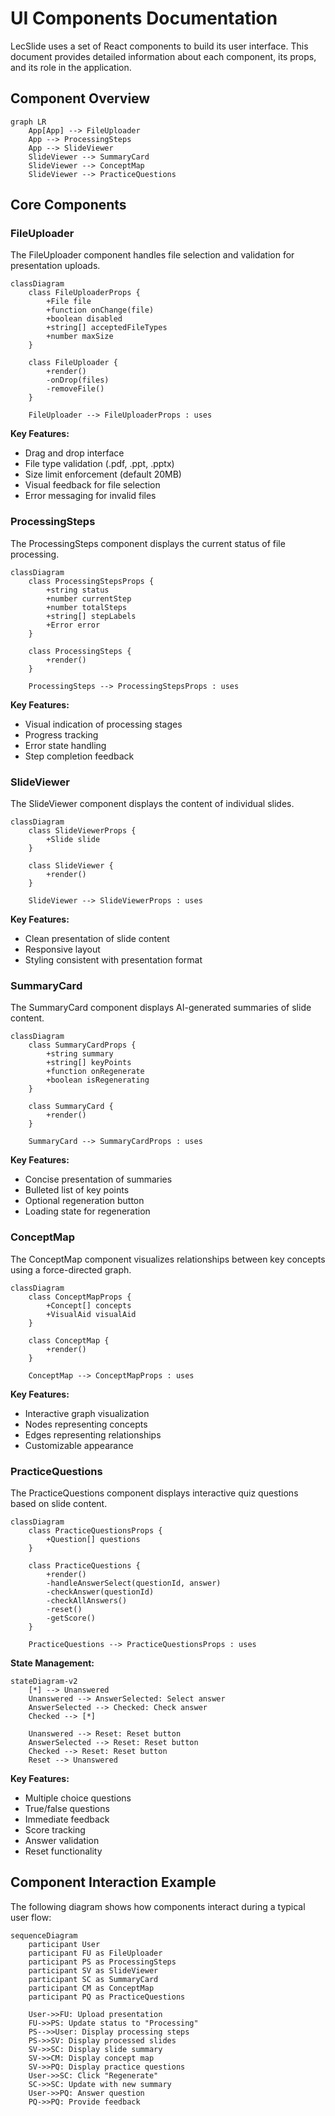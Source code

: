 # UI Components Documentation

LecSlide uses a set of React components to build its user interface. This document provides detailed information about each component, its props, and its role in the application.

## Component Overview

```mermaid
graph LR
    App[App] --> FileUploader
    App --> ProcessingSteps
    App --> SlideViewer
    SlideViewer --> SummaryCard
    SlideViewer --> ConceptMap
    SlideViewer --> PracticeQuestions
```

## Core Components

### FileUploader

The FileUploader component handles file selection and validation for presentation uploads.

```mermaid
classDiagram
    class FileUploaderProps {
        +File file
        +function onChange(file)
        +boolean disabled
        +string[] acceptedFileTypes
        +number maxSize
    }
    
    class FileUploader {
        +render()
        -onDrop(files)
        -removeFile()
    }
    
    FileUploader --> FileUploaderProps : uses
```

**Key Features:**
- Drag and drop interface
- File type validation (.pdf, .ppt, .pptx)
- Size limit enforcement (default 20MB)
- Visual feedback for file selection
- Error messaging for invalid files

### ProcessingSteps

The ProcessingSteps component displays the current status of file processing.

```mermaid
classDiagram
    class ProcessingStepsProps {
        +string status
        +number currentStep
        +number totalSteps
        +string[] stepLabels
        +Error error
    }
    
    class ProcessingSteps {
        +render()
    }
    
    ProcessingSteps --> ProcessingStepsProps : uses
```

**Key Features:**
- Visual indication of processing stages
- Progress tracking
- Error state handling
- Step completion feedback

### SlideViewer

The SlideViewer component displays the content of individual slides.

```mermaid
classDiagram
    class SlideViewerProps {
        +Slide slide
    }
    
    class SlideViewer {
        +render()
    }
    
    SlideViewer --> SlideViewerProps : uses
```

**Key Features:**
- Clean presentation of slide content
- Responsive layout
- Styling consistent with presentation format

### SummaryCard

The SummaryCard component displays AI-generated summaries of slide content.

```mermaid
classDiagram
    class SummaryCardProps {
        +string summary
        +string[] keyPoints
        +function onRegenerate
        +boolean isRegenerating
    }
    
    class SummaryCard {
        +render()
    }
    
    SummaryCard --> SummaryCardProps : uses
```

**Key Features:**
- Concise presentation of summaries
- Bulleted list of key points
- Optional regeneration button
- Loading state for regeneration

### ConceptMap

The ConceptMap component visualizes relationships between key concepts using a force-directed graph.

```mermaid
classDiagram
    class ConceptMapProps {
        +Concept[] concepts
        +VisualAid visualAid
    }
    
    class ConceptMap {
        +render()
    }
    
    ConceptMap --> ConceptMapProps : uses
```

**Key Features:**
- Interactive graph visualization
- Nodes representing concepts
- Edges representing relationships
- Customizable appearance

### PracticeQuestions

The PracticeQuestions component displays interactive quiz questions based on slide content.

```mermaid
classDiagram
    class PracticeQuestionsProps {
        +Question[] questions
    }
    
    class PracticeQuestions {
        +render()
        -handleAnswerSelect(questionId, answer)
        -checkAnswer(questionId)
        -checkAllAnswers()
        -reset()
        -getScore()
    }
    
    PracticeQuestions --> PracticeQuestionsProps : uses
```

**State Management:**
```mermaid
stateDiagram-v2
    [*] --> Unanswered
    Unanswered --> AnswerSelected: Select answer
    AnswerSelected --> Checked: Check answer
    Checked --> [*]
    
    Unanswered --> Reset: Reset button
    AnswerSelected --> Reset: Reset button
    Checked --> Reset: Reset button
    Reset --> Unanswered
```

**Key Features:**
- Multiple choice questions
- True/false questions
- Immediate feedback
- Score tracking
- Answer validation
- Reset functionality

## Component Interaction Example

The following diagram shows how components interact during a typical user flow:

```mermaid
sequenceDiagram
    participant User
    participant FU as FileUploader
    participant PS as ProcessingSteps
    participant SV as SlideViewer
    participant SC as SummaryCard
    participant CM as ConceptMap
    participant PQ as PracticeQuestions
    
    User->>FU: Upload presentation
    FU->>PS: Update status to "Processing"
    PS-->>User: Display processing steps
    PS->>SV: Display processed slides
    SV->>SC: Display slide summary
    SV->>CM: Display concept map
    SV->>PQ: Display practice questions
    User->>SC: Click "Regenerate"
    SC->>SC: Update with new summary
    User->>PQ: Answer question
    PQ->>PQ: Provide feedback
``` 